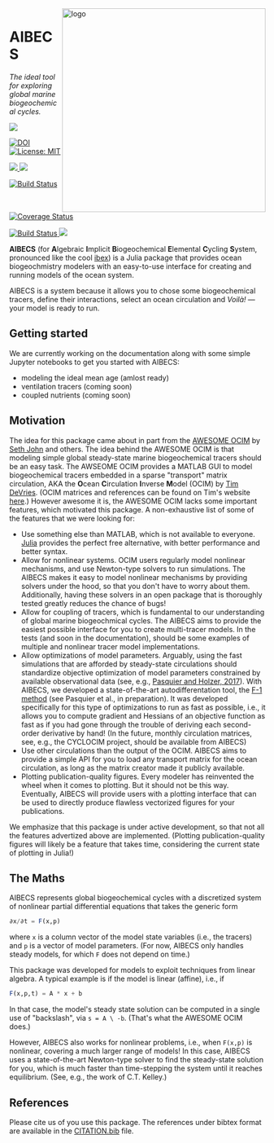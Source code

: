
<img src="https://user-images.githubusercontent.com/4486578/57189839-c422db00-6f56-11e9-9e1d-26c8d9208702.png" alt="logo" title="AIBECS_logo" align="right" height="400"/>




# AIBECS

*The ideal tool for exploring global marine biogeochemical cycles.*


<p>
  <img src="https://img.shields.io/badge/stability-experimental-orange.svg">
</p>
<p>
  <a href="https://doi.org/<DOI_NUMBER>">
    <img src="https://zenodo.org/badge/DOI/<DOI_NUMBER>.svg" alt="DOI">
  </a>
  <a href="https://github.com/briochemc/AIBECS.jl/blob/master/LICENSE">
    <img alt="License: MIT" src="https://img.shields.io/badge/License-MIT-yellow.svg">
  </a>
</p>
<p>
  <a href="https://briochemc.github.io/AIBECS.jl/stable/">
    <img src=https://img.shields.io/badge/docs-stable-blue.svg>
  </a>
  <a href="https://briochemc.github.io/AIBECS.jl/latest/">
    <img src=https://img.shields.io/badge/docs-dev-blue.svg>
  </a>
</p>
<p>
  <a href="https://travis-ci.com/briochemc/AIBECS.jl">
    <img alt="Build Status" src="https://travis-ci.com/briochemc/AIBECS.jl.svg?branch=master">
  </a>
  <a href='https://coveralls.io/github/briochemc/AIBECS.jl'>
    <img src='https://coveralls.io/repos/github/briochemc/AIBECS.jl/badge.svg' alt='Coverage Status' />
  </a>
</p>
<p>
  <a href="https://ci.appveyor.com/project/briochemc/AIBECS-jl">
    <img alt="Build Status" src="https://ci.appveyor.com/api/projects/status/prm2xfd6q5pba1om?svg=true">
  </a>
  <a href="https://codecov.io/gh/briochemc/AIBECS.jl">
    <img src="https://codecov.io/gh/briochemc/AIBECS.jl/branch/master/graph/badge.svg" />
  </a>
</p>






**AIBECS** (for **A**lgebraic **I**mplicit **B**iogeochemical **E**lemental **C**ycling **S**ystem, pronounced like the cool [ibex](https://en.wikipedia.org/wiki/Ibex)) is a Julia package that provides ocean biogeochmistry modelers with an easy-to-use interface for creating and running models of the ocean system.

AIBECS is a system because it allows you to chose some biogeochemical tracers, define their interactions, select an ocean circulation and *Voilà!* — your model is ready to run.

## Getting started

We are currently working on the documentation along with some simple Jupyter notebooks to get you started with AIBECS:
- modeling the ideal mean age (amlost ready)
- ventilation tracers (coming soon)
- coupled nutrients (coming soon)


## Motivation

The idea for this package came about in part from the [AWESOME OCIM](https://github.com/hengdiliang/AWESOME-OCIM-v1.1) by [Seth John](https://dornsife.usc.edu/cf/earth/faculty_display.cfm?Person_ID=1063621) and others.
The idea behind the AWESOME OCIM is that modeling simple global steady-state marine biogeochemical tracers should be an easy task.
The AWSEOME OCIM provides a MATLAB GUI to model biogeochemical tracers embedded in a sparse "transport" matrix circulation, AKA the **O**cean **C**irculation **I**nverse **M**odel (OCIM) by [Tim DeVries](https://tdevries.eri.ucsb.edu).
(OCIM matrices and references can be found on Tim's website [here](https://tdevries.eri.ucsb.edu/models-and-data-products/).)
However awesome it is, the AWESOME OCIM lacks some important features, which motivated this package.
A non-exhaustive list of some of the features that we were looking for:
- Use something else than MATLAB, which is not available to everyone.
    [Julia](https://julialang.org) provides the perfect free alternative, with better performance and better syntax.
- Allow for nonlinear systems.
    OCIM users regularly model nonlinear mechanisms, and use Newton-type solvers to run simulations.
    The AIBECS makes it easy to model nonlinear mechanisms by providing solvers under the hood, so that you don't have to worry about them.
    Additionally, having these solvers in an open package that is thoroughly tested greatly reduces the chance of bugs!
- Allow for coupling of tracers, which is fundamental to our understanding of global marine biogeochmical cycles.
    The AIBECS aims to provide the easiest possible interface for you to create multi-tracer models.
    In the tests (and soon in the documentation), should be some examples of multiple and nonlinear tracer model implementations.
- Allow optimizations of model parameters.
    Arguably, using the fast simulations that are afforded by steady-state circulations should standardize objective optimization of model parameters constrained by available observational data (see, e.g., [Pasquier and Holzer, 2017](https://www.biogeosciences.net/14/4125/2017/)).
    With AIBECS, we developed a state-of-the-art autodifferentation tool, the [F-1 method](https://github.com/briochemc/F1Method.jl) (see Pasquier et al., in preparation).
    It was developed specifically for this type of optimizations to run as fast as possible, i.e., it allows you to compute gradient and Hessians of an objective function as fast as if you had gone through the trouble of deriving each second-order derivative by hand! 
    (In the future, monthly circulation matrices, see, e.g., the CYCLOCIM project, should be available from AIBECS) 
- Use other circulations than the output of the OCIM.
    AIBECS aims to provide a simple API for you to load any transport matrix for the ocean circulation, as long as the matrix creator made it publicly available.
- Plotting publication-quality figures.
    Every modeler has reinvented the wheel when it comes to plotting.
    But it should not be this way.
    Eventually, AIBECS will provide users with a plotting interface that can be used to directly produce flawless vectorized figures for your publications.

We emphasize that this package is under active development, so that not all the features advertized above are implemented.
(Plotting publication-quality figures will likely be a feature that takes time, considering the current state of plotting in Julia!)


## The Maths

AIBECS represents global biogeochemical cycles with a discretized system of nonlinear partial differential equations that takes the generic form

```julia
∂x/∂t = F(x,p)
```

where `x` is a column vector of the model state variables (i.e., the tracers) and `p` is a vector of model parameters.
(For now, AIBECS only handles steady models, for which `F` does not depend on time.)

This package was developed for models to exploit techniques from linear algebra.
A typical example is if the model is linear (affine), i.e., if

```julia
F(x,p,t) = A * x + b
```

In that case, the model's steady state solution can be computed in a single use of "backslash", via `s = A \ -b`.
(That's what the AWESOME OCIM does.)

However, AIBECS also works for nonlinear problems, i.e., when `F(x,p)` is nonlinear, covering a much larger range of models!
In this case, AIBECS uses a state-of-the-art Newton-type solver to find the steady-state solution for you, which is much faster than time-stepping the system until it reaches equilibrium.
(See, e.g., the work of C.T. Kelley.)

## References

Please cite us of you use this package.
The references under bibtex format are available in the [CITATION.bib](./CITATION.bib) file.
